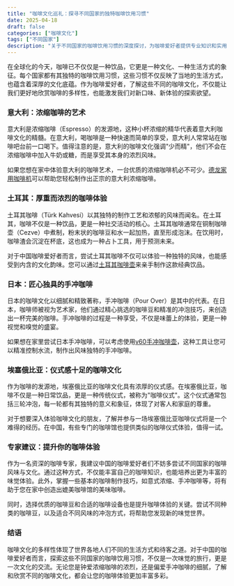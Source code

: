 ```yaml
---
title: "咖啡文化巡礼：探寻不同国家的独特咖啡饮用习惯"
date: 2025-04-18
draft: false
categories: ["咖啡文化"]
tags: ["不同国家"]
description: "关于不同国家的咖啡饮用习惯的深度探讨，为咖啡爱好者提供专业知识和实用指南。"
---
```


在全球化的今天，咖啡已不仅仅是一种饮品，它更是一种文化、一种生活方式的象征。每个国家都有其独特的咖啡饮用习惯，这些习惯不仅反映了当地的生活方式，也蕴含着深厚的文化底蕴。作为咖啡爱好者，了解这些不同的咖啡文化，不仅能让我们更好地欣赏咖啡的多样性，也能激发我们对新口味、新体验的探索欲望。

### 意大利：浓缩咖啡的艺术

意大利是浓缩咖啡（Espresso）的发源地，这种小杯浓缩的精华代表着意大利咖啡文化的精髓。在意大利，喝咖啡是一种快速而简单的享受，意大利人常常站在咖啡吧台前一口喝下。值得注意的是，意大利的咖啡文化强调"少而精"，他们不会在浓缩咖啡中加入牛奶或糖，而是享受其本身的浓烈风味。

如果您想在家中体验意大利的咖啡艺术，一台优质的浓缩咖啡机必不可少。[德龙家用咖啡机](https://www.amazon.com/dp/B07QX9QHLS?tag=coffeeprism-20)可以帮助您轻松制作出正宗的意大利浓缩咖啡。

### 土耳其：厚重而浓烈的咖啡体验

土耳其咖啡（Türk Kahvesi）以其独特的制作工艺和浓郁的风味而闻名。在土耳其，咖啡不仅是一种饮品，更是一种社交活动的核心。土耳其咖啡通常在铜制咖啡壶（Cezve）中煮制，粉末状的咖啡豆和水一起加热，直至形成泡沫。在饮用时，咖啡渣会沉淀在杯底，这也成为一种占卜工具，用于预测未来。

对于中国咖啡爱好者而言，尝试土耳其咖啡不仅可以体验一种独特的风味，也能感受到内含的文化韵味。您可以通过[土耳其咖啡壶](https://www.amazon.com/dp/B07D1R6V1W?tag=coffeeprism-20)来亲手制作这款经典饮品。

### 日本：匠心独具的手冲咖啡

日本的咖啡文化以细腻和精致著称，手冲咖啡（Pour Over）是其中的代表。在日本，咖啡师被视为艺术家，他们通过精心挑选的咖啡豆和精准的冲泡技巧，来创造出一杯完美的咖啡。手冲咖啡的过程是一种享受，不仅是味蕾上的体验，更是一种视觉和嗅觉的盛宴。

如果想在家里尝试日本手冲咖啡，可以考虑使用[v60手冲咖啡壶](https://www.amazon.com/dp/B002VZ4Y0Q?tag=coffeeprism-20)，这种工具让您可以精准控制水流，制作出风味独特的手冲咖啡。

### 埃塞俄比亚：仪式感十足的咖啡文化

作为咖啡的发源地，埃塞俄比亚的咖啡文化具有浓厚的仪式感。在埃塞俄比亚，咖啡不仅是一种日常饮品，更是一种传统仪式，被称为"咖啡仪式"。这个仪式通常包括三轮冲泡，每一轮都有其独特的意义和象征，体现了对客人和家庭的尊重。

对于想要深入体验咖啡文化的朋友，了解并参与一场埃塞俄比亚咖啡仪式将是一个难得的经历。在中国，有些专门的咖啡馆也提供类似的咖啡仪式体验，值得一试。

### 专家建议：提升你的咖啡体验

作为一名资深的咖啡专家，我建议中国的咖啡爱好者们不妨多尝试不同国家的咖啡风味与文化。通过这种方式，不仅能丰富自己的咖啡知识，也能培养出更为丰富的味觉体验。此外，掌握一些基本的咖啡制作技巧，如意式浓缩、手冲咖啡等，将有助于您在家中创造出媲美咖啡馆的美味咖啡。

同时，选择优质的咖啡豆和合适的咖啡设备也是提升咖啡体验的关键。尝试不同种类的咖啡豆，以及适合不同风味的冲泡方式，将帮助您发现新的味觉世界。

### 结语

咖啡文化的多样性体现了世界各地人们不同的生活方式和待客之道。对于中国的咖啡爱好者而言，探索这些不同国家的咖啡饮用习惯，不仅是一次味觉的旅行，更是一次文化的交流。无论您是钟爱浓缩咖啡的浓烈，还是偏爱手冲咖啡的细腻，了解和欣赏不同的咖啡文化，都会让您的咖啡体验更加丰富多彩。